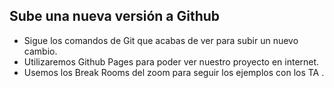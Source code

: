 ## Sube una nueva versión a Github

- Sigue los comandos de Git que acabas de ver para subir un nuevo cambio.
- Utilizaremos Github Pages para poder ver nuestro proyecto en internet.
- Usemos los Break Rooms del zoom para seguir los ejemplos con los TA .




